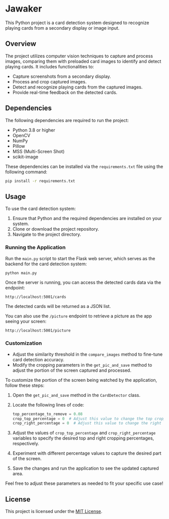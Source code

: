 # Jawaker

This Python project is a card detection system designed to recognize playing cards from a secondary display or image input.

## Overview

The project utilizes computer vision techniques to capture and process images, comparing them with preloaded card images to identify and detect playing cards. It includes functionalities to:

- Capture screenshots from a secondary display.
- Process and crop captured images.
- Detect and recognize playing cards from the captured images.
- Provide real-time feedback on the detected cards.

## Dependencies

The following dependencies are required to run the project:

- Python 3.8 or higher
- OpenCV
- NumPy
- Pillow
- MSS (Multi-Screen Shot)
- scikit-image

These dependencies can be installed via the `requirements.txt` file using the following command:

```bash
pip install -r requirements.txt
```

## Usage

To use the card detection system:

1. Ensure that Python and the required dependencies are installed on your system.
2. Clone or download the project repository.
3. Navigate to the project directory.

### Running the Application

Run the `main.py` script to start the Flask web server, which serves as the backend for the card detection system:

```bash
python main.py
```

Once the server is running, you can access the detected cards data via the endpoint:

```
http://localhost:5001/cards
```

The detected cards will be returned as a JSON list.

You can also use the `/picture` endpoint to retrieve a picture as the app seeing your screen:

```
http://localhost:5001/picture
```

### Customization

- Adjust the similarity threshold in the `compare_images` method to fine-tune card detection accuracy.
- Modify the cropping parameters in the `get_pic_and_save` method to adjust the portion of the screen captured and processed.

To customize the portion of the screen being watched by the application, follow these steps:

1. Open the `get_pic_and_save` method in the `CardDetector` class.
2. Locate the following lines of code:

    ```python
    top_percentage_to_remove = 0.08
    crop_top_percentage = 0  # Adjust this value to change the top cropping percentage
    crop_right_percentage = 0  # Adjust this value to change the right cropping percentage
    ```

3. Adjust the values of `crop_top_percentage` and `crop_right_percentage` variables to specify the desired top and right cropping percentages, respectively.
4. Experiment with different percentage values to capture the desired part of the screen.
5. Save the changes and run the application to see the updated captured area.

Feel free to adjust these parameters as needed to fit your specific use case!

## License

This project is licensed under the [MIT License](LICENSE).
